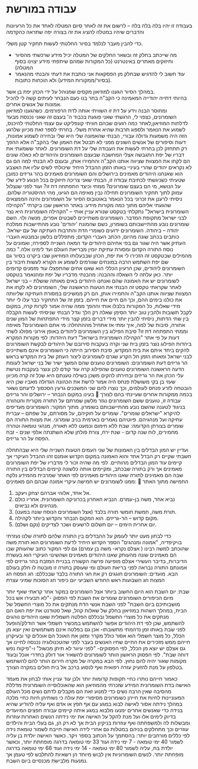 # עבודה במורשת

בעבודה זו יהיו בלה בלה בלה – לרשום את זה לאחר סיום המטלה 
לאחד את כל הרעיונות והדברים שיהיו במטלה 
להציג את זה בצורה יפה שתראה כהקדמה 


כדי להבין מעבר לנלמד בסיור החלטתי לעשות תחקיר קטן משלי.
 - מה שייכתב בחלק זה ובשאר החלקים של המטלה יכיל מידע שרכשתי מהסיור וחיזוקים מאתרים באינטרנט (כל המקורות שמהם שיתפתי מידע יצוינו בסוף המטלה)
 - עוד חשוב לי להדגיש שבחלק מן הפסקאות אני כותבת את דעתי והבנתי מהנאמר (בסיור/ממקורות המידע) ולא הוכחות כתובות.
  
במהלך הסיור הגענו למוזיאון מקסים שמנוהל על ידי הכהן יפת בן אשר.  
בהיותי דתייה יהודייה המאמינה כי הקב"ה בחר בנו כעם הנבחר לעיתים קשה לי להכיל אמונות של אנשים אחרים.  
ומחוסר הבנה וידע על דת זו השוויתי אותה לדת הרפורמים.   כשהגענו למוזיאון השומרונים, כצפוי לי, הרגשתי שאני פוגעת בכבוד ה' בעצם זה שאני נכנסת מבעד לדלתות המוזיאון,לאחר כמה רגעים שבהם חוויתי קונפליקט עם עצמי החלטתי להיכנס, לשמוע את הנאמר ולספוג תרבות שהיא אחרת משלי.
בחרתי לספר זאת מכיוון שלרגע הזה היה משמעות גדולה עבורי, הבנתי שהאמונה שלי היא שלי ובחירה לשמוע אמונות, דעות וסיפורים של אנשים השונים ממני לא תבטל את האמון שלי בהקב"ה אלא ההפך רק תתחזק 
לכן בחרתי לעשות את העבודה שלי על דת השומרונים.
לאחר ששמעתי את דבריו של יפת התגבשה אצלי המחשבה שבעצם השומרונים והיהודים לא כאלה שונים 
הם לקחו את המצוות שציווה אותנו הקב"ה והחמירו אותן, ובעצם לא הבנתי למה הם גם לא נקראים יהודים שהרי בעיניי באותו הזמן ההבדל היחיד שיכולתי לשים עליו את האצבע הוא שאנחנו היהודים מאמינים בירושלים והם השומרונים מאמינים בהר גריזים
כמובן שטעיתי
כשניגשתי לכתיבת עבודה זו, הבנתי שאני צריכה חיזוקים בכל הנוגע לידע שלי על הנושא, מי הם בעצם שומרונים? ממתי וכיצד התפתחה דת זו? ועוד
לפני שנצלול עמוק לתוך תחקיר השומרונים תחילה נבין מאיפה הם הגיעו, מהי ההיסטוריה שלהם.
ניסיתי לרענן את זכרוני בכל הנאמר באוטובוס הסיור על השומרונים והינה הממצאים שהגעתי אליהם מתוך כמה מקורות מידע:
באתר הראשון שבו ביקרתי "הקהילה השומרונית בישראל" נתקלתי בטקסט שנורא עניין אותי –
"הקהילה השומרונית היא נצר לבני ישראל מתקופת המדבר. השומרונים משתייכים לשבטים אפרים, מנשה ולוי. השם שומרונים נובע מהתיישבותם בשומרון, כשם שהמונח 'יהודים' נובע מהתיישבות ממלכת יהודה – ביהודה.
השומרונים ידועים כשומרי הדת והתרבות העתיקה של עם ישראל. כותבים בכתב שונה מהיום, הכתב העברי הקדום; מתפללים בלשון ובמבטא העברי העתיק אשר היה שגור גם בפי אחיהם היהודים עד המאה השנייה לספירה; ואמונים על נוסח התורה הקדום ומסורת עתיקת יומין מבריאת העולם ועד לימינו אלה."
כמה מהמילים שבטקסט זה הזכירו לי את יפת, הכהן שבבעלותו המוזיאון שבו ביקרנו בסיור 
גם שם יפת השתמש הרבה במונחים שגורמים לשומע או הקורא לעשות חיבור בין השומרונים ליהודים, שכן הרעיון הכללי הוא שאנו אחים שהתפצלו עוד מזמנים קדומים יותר.
כאן עלתה לי השאלה וההבנה: 
מהבנתי מדבריו של יפת ומהנאמר בטקסט לשומרונים יש את האמונה שהם ואנחנו היהודים באים מאותה שושלת – בני ישראל
לאחר שקראתי טקסט זה הבנתי את הטעות הראשונה שלי, השומרונים לא לקחו את המצוות שציווה אותנו הקב"ה והחמירו אותן, הם רק ממשיכים במסורת העתיקה שליוותה את כולנו בימים ההם, וכך הם חיים את חייהם.
בזמן זה של התחקיר כבר עלו לי יותר מידי שאלות, כל המקורות בלבלו אותי וההפך ממה שהיה אמור לקרות קרה, במקום לקבל תשובות ולהבין טוב יותר הסימן שאלה רק הלך וגדל
הבנתי שניסיתי לעשות הקבלה בין שתי הדתות, ניסיתי להבין יותר מידי דברים בזמן קצר מידי 
התפתחות של המון שנים אחורה, סיבות של למה, איך ומתי 
אז אתחיל מההתחלה:
מי אתם השומרונים? מאיפה וממתי התפתחה דת זו?
סיבת הפילוג בין השומרונים ליהודים באופן אירוני מפולג לשתי דעות על פי אתר "הקהילה השומרונית בישראל"
דעת היהדות:
לפי מקורות המקרא ביהדות הפילוג נוצר בזמן בית שני וקרה בעקבות סירובם של היהודים לבקשת השומרונים להקים ביחד איתם את בית המקדש, סיבת הסירוב הייתה כי השומרונים אינם משתייכים לבני ישראל 
ומאותו הזמן חל הקרע שגרם לשומרונים ליצור העתק של בית המקדש בראש הר גריזים
דעת השומרונים:
השומרונים טוענים שהם המשך ישיר של בני ישראל 
לעומת הדעה הראשונה השומרונים טוענים שהפילוג קרה עוד קודם לכן ונוצר בעקבות נטישת עלי הכהן את הר גריזים ובחירתו להקים משכן בשילה 
טענתם היא שכל זה קרה מכיוון שעזי בן בקי משושלת פנחס היה אמור לרשת את הכהונה הגדולה מאביו שכן היא הובטחה לזרע פנחס לעולמים, וכך נוצרו להם שני המשכנים 
גרעין הסכסוך לדעתם נשאר בעינו במקום הנבחר – ירושלים והר גריזים
	בכמה ממקורות אחרים שעיינתי בהם לצורך עבודה זו, טוענים ששם השומרונים נגזר מלשון שמרתם על התורה מקורית והטהורה בניגוד לטענה שהשם נובע מהתיישבותם בשומרון.
מתוך המקור:
השומרונים מעדיפים להיקרא "ישראלים שומרים". שומרים על חוקיהם, על מסורתם, על שפתם – עברית עתיקה ועל מנהגיהם. פיוטיהם נאמרים בארמית בניב שומרוני. את מצוות התורה הם שומרים בצורתן הקדומה: שבת ללא חימום וכמעט ללא תאורה, מנהגי טומאה וטהרה מחמירים, לוח שנה קדום - שנת ירח, צורת פולחן שלא השתנתה אלפי שנים - זבח הפסח על הר גריזים.

ועדיין יש המון הבדלים בין האמונות של שני העמים
הטעות השנייה שלי היא שבהתחלה חשבתי שקיים רק הבדל אחד והוא האמונה במקום הקדוש
אומנם זהו ההבדל העיקרי אך קיימים עוד המון הבדלים מהותיים.
לפי מה שהיה זכור לי מדבריו של יפת השומרונים מאמינים אך ורק בתורה שבכתב, ומקיימים אותה כלשונה 
קיימים הבדלים בין התורה שבה הם מאמינים לתורה שאנו היהודים מאמינים
לפי האתר שמרבית מהמידע נלקח ממנו לשומרונים יש חמישה עיקרי אמונה שבהם הם מאמינים:
	החמישה מתוך האתר 

1.	אל אחד, אלוהי אברהם יצחק ויעקב.
2.	נביא אחד, משה בן-עמרם. הנביא האחרון בכרוניקה השומרונית. אחריו כולם מנהיגים ולא נביאים.
3.	תורת משה, חמשת חומשי תורה בלבד (אצל השומרונים הנוסח שונה במעט).
4.	מקום קדוש – הר-גריזים. הוא המקום הנבחר והקדוש ביותר לקהילה.
5.	יום אחרית הימים – יום תשלום לרשעים ושכר לצדיקים (נקם ושלם).

כדי לבחון מעט יותר לעומק על ההבדלים בין התורה שלהם לתורה שלנו נעזרתי בויקיפדיה, "אמונה ומנהגים"
הספר הקדוש היחיד לדעת השומרונים הוא תורת משה שהוכתב למשה רבינו ( אצלם נקרא- משה בן עמרם)
גם לפי המקור כתוב שהעותק שבו הם מאמינים שונה מהעותק שאנו היהודים מאמינים
ושהשינוי העיקרי הוא בעשרת הדיברות, בדיבר העשירי אצלם מופיעה פרשה הקשורה בבניית המזבח בהר גריזים
לפי אמונתם התורה נבראה לפני בריאת העולם ומי שעוסק בתורה זו מובטח לו חלק בעולם הבא.
מועדים:
השומרונים חוגגים רק את חגי התורה בלבד שבכללם: 
חג הפסח
חג המצות
חג השבועות
ראש החודש השביעי
יום כיפור
חג הסוכות 
שמיני עצרת 

שבת:
יום השבת הוא היום החשוב ביותר אצל השומרונים 
במקור אחר קראתי שאף יותר מיום הכיפורים 
השומרונים שומרים את השבת לפי הפסוק -"לא תבעירו אש בכל מושבותיכם ביום השבת"
לפני השבת אנשי הדת מנתקים את כל מוצרי החשמל של הבית, 
במהלך השהות במוזיאון בחלק של שאלות קהל, שאל סטודנט את יפת האם הם מנתקים את כל מוצרי החשמל ובכללם הפלטה חשמלית שאנו היהודים נוהגים להשתמש, שכן לפי דת היהודים אפשר להשתמש במכשיר חשמלי אשר הודלק/הופעל לפני שבת 
באותו זמן נדהמתי מתשובתו- אכן גם בפלטה אינם משתמשים ואין יוצא מן הכלל, כל מוצר חשמלי הוא אסור כולל מקרר ומזגן 
את האוכל הם אוכלים קר ובעיקרון חייהם ממש מזכירים את החיים שחיו האנשים בעבר לפני שהטכנולוגיה נכנסה לחיינו 
אך גם אצלם יש יוצא מן הכלל, לפי הפסוקים- "לפני עיוור לא תיתן מכשול" ו-"פיקוח נפש דוחה שבת".
לפי הפסוק הראשון הותר לשומרונים להשאיר אור דולק בחדרי אוכל ובעוד מקומות שאור יהיה להם נחוץ.
לפי הבא במקרה של מקרה חירום הותר להם להשתמש בטלפון על מנת להזעיק עזרה רפואית ואף לנסוע ברכב אל בית חולים במקרה הצורך.

כאמור חייהם נותרו כחיי תקופות קדומות יותר ולכן עוד עניין אותי לבחון את מעמד האישה בדת השומרונית 
המידע שזכרתי מהמוזיאון הוא שהאוכלוסייה השומרונית מדללת מהסיבה שאין הרבה נשים 
כדי למנוע זאת הם מקבלים לדתם נשים מכל העולם המעוניינות לחיות את חייהן כשומרונים 
מסיפורי יפת עולה כי נשותיהן חיות כחיי מלכה
במהלך נידתה אסור לאישה לבוא במגע עם אף חפץ או אדם ואף עליה להודיע שהיא בנידה כדי שאנשים אחרים ימנעו מלבוא במגע איתה 
קיימים עבורה חפצים המיועדים בדיוק לימים אלו ועל מנת להקל על האישה את ימי נידתה הנשים האחרות עוזרות ומבשלות לה ולמשפחתה ואף עוזרות בניקיון הבית 
אך לא רק הן, גם בעלי הבית והילדים עוזרים וכך מתחלקים בניהם במטלות 
גם אחרי לידה האישה חייבת לשמור טומאת נידה לפי כללים מורחבים יותר:
בהסתמך על הכתוב בספר ויקר. כאשר האישה יולדת בן עליה לשמור 40 ימי טומאה - 7 ימי נידה ועוד 33 ימי טומאה בדרגה מופחתת יותר, וכאשר יולדת בת, עליה לשמור 80 ימי טומאה - 14 ימי נידה ועוד 66 ימי טומאה בדרגה מופחתת יותר.
לנשים השומרוניות אין לבוש מיוחד הן רשאיות להתלבש לפי טעמן אך נמנעות מלבישת מכנסיים ביום השבת.
